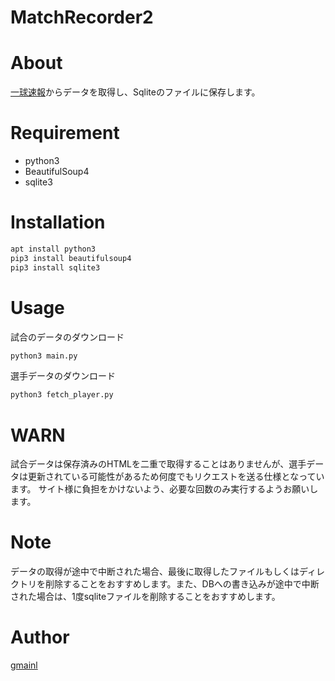 # MatchRecorder2

# About
[一球速報](https://baseball.yahoo.co.jp/npb/)からデータを取得し、Sqliteのファイルに保存します。

# Requirement

* python3
* BeautifulSoup4
* sqlite3

# Installation
```bash
apt install python3
pip3 install beautifulsoup4
pip3 install sqlite3
```

# Usage

試合のデータのダウンロード
```bash
python3 main.py
```

選手データのダウンロード
```bash
python3 fetch_player.py
```

# WARN
試合データは保存済みのHTMLを二重で取得することはありませんが、選手データは更新されている可能性があるため何度でもリクエストを送る仕様となっています。
サイト様に負担をかけないよう、必要な回数のみ実行するようお願いします。

# Note
データの取得が途中で中断された場合、最後に取得したファイルもしくはディレクトリを削除することをおすすめします。また、DBへの書き込みが途中で中断された場合は、1度sqliteファイルを削除することをおすすめします。

# Author
[gmainl](sakaigen303@gmail.com)

